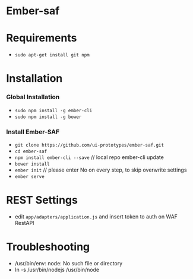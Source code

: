 # Ember-saf

# Requirements
* `sudo apt-get install git npm`

# Installation

### Global Installation
* `sudo npm install -g ember-cli`
* `sudo npm install -g bower`

### Install Ember-SAF
* `git clone https://github.com/ui-prototypes/ember-saf.git`
* `cd ember-saf`
* `npm install ember-cli --save` // local repo ember-cli update
* `bower install`
* `ember init` // please enter No on every step, to skip overwrite settings
* `ember serve`

# REST Settings
* edit `app/adapters/application.js` and insert token to auth on WAF RestAPI

# Troubleshooting
* /usr/bin/env: node: No such file or directory
 * ln -s /usr/bin/nodejs /usr/bin/node

